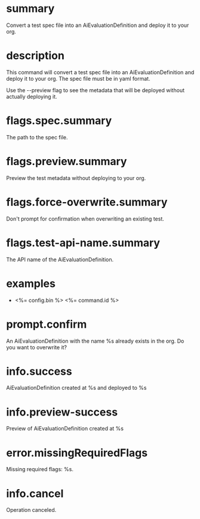 # summary

Convert a test spec file into an AiEvaluationDefinition and deploy it to your org.

# description

This command will convert a test spec file into an AiEvaluationDefinition and deploy it to your org. The spec file must be in yaml format.

Use the --preview flag to see the metadata that will be deployed without actually deploying it.

# flags.spec.summary

The path to the spec file.

# flags.preview.summary

Preview the test metadata without deploying to your org.

# flags.force-overwrite.summary

Don't prompt for confirmation when overwriting an existing test.

# flags.test-api-name.summary

The API name of the AiEvaluationDefinition.

# examples

- <%= config.bin %> <%= command.id %>

# prompt.confirm

An AiEvaluationDefinition with the name %s already exists in the org. Do you want to overwrite it?

# info.success

AiEvaluationDefinition created at %s and deployed to %s

# info.preview-success

Preview of AiEvaluationDefinition created at %s

# error.missingRequiredFlags

Missing required flags: %s.

# info.cancel

Operation canceled.
